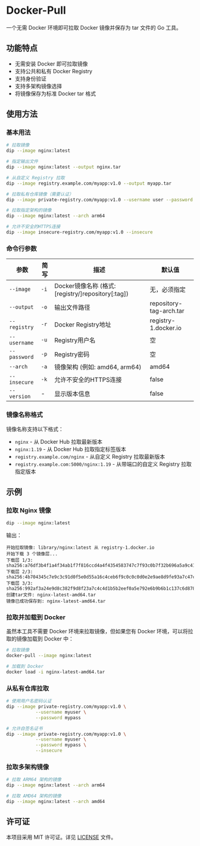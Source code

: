 # Docker-Pull

一个无需 Docker 环境即可拉取 Docker 镜像并保存为 tar 文件的 Go 工具。

## 功能特点

- 无需安装 Docker 即可拉取镜像
- 支持公共和私有 Docker Registry
- 支持身份验证
- 支持多架构镜像选择
- 将镜像保存为标准 Docker tar 格式

## 使用方法

### 基本用法

```bash
# 拉取镜像
dip --image nginx:latest

# 指定输出文件
dip --image nginx:latest --output nginx.tar

# 从自定义 Registry 拉取
dip --image registry.example.com/myapp:v1.0 --output myapp.tar

# 拉取私有仓库镜像（需要认证）
dip --image private-registry.com/myapp:v1.0 --username user --password pass

# 拉取指定架构的镜像
dip --image nginx:latest --arch arm64

# 允许不安全的HTTPS连接
dip --image insecure-registry.com/myapp:v1.0 --insecure
```

### 命令行参数

| 参数 | 简写 | 描述 | 默认值 |
|------|------|------|--------|
| `--image` | `-i` | Docker镜像名称 (格式: [registry/]repository[:tag]) | 无，必须指定 |
| `--output` | `-o` | 输出文件路径 | repository-tag-arch.tar |
| `--registry` | `-r` | Docker Registry地址 | registry-1.docker.io |
| `--username` | `-u` | Registry用户名 | 空 |
| `--password` | `-p` | Registry密码 | 空 |
| `--arch` | `-a` | 镜像架构 (例如: amd64, arm64) | amd64 |
| `--insecure` | `-k` | 允许不安全的HTTPS连接 | false |
| `--version` | - | 显示版本信息 | false |

### 镜像名称格式

镜像名称支持以下格式：

- `nginx` - 从 Docker Hub 拉取最新版本
- `nginx:1.19` - 从 Docker Hub 拉取指定标签版本
- `registry.example.com/nginx` - 从自定义 Registry 拉取最新版本
- `registry.example.com:5000/nginx:1.19` - 从带端口的自定义 Registry 拉取指定版本

## 示例

### 拉取 Nginx 镜像

```bash
dip --image nginx:latest
```

输出：

```
开始拉取镜像: library/nginx:latest 从 registry-1.docker.io
开始下载 3 个镜像层...
下载层 1/3: sha256:a76df3b4f1a4f34ab1f7f816ccd4a4f4354583747c7f93c0b7f32b696a5a9c41
下载层 2/3: sha256:4b704345c7e9c3c91d0f5e0d55a16c4ceb6f9c0c0c0d0e2e9ae8d9fe93a7c47c
下载层 3/3: sha256:992af3a24e9d8c382f9d8f23a7c4c4d1b5b2eef0a5e792e6b9b6b1c137c6d878
创建tar文件: nginx-latest-amd64.tar
镜像已成功保存到: nginx-latest-amd64.tar
```

### 拉取并加载到 Docker

虽然本工具不需要 Docker 环境来拉取镜像，但如果您有 Docker 环境，可以将拉取的镜像加载到 Docker 中：

```bash
# 拉取镜像
docker-pull --image nginx:latest

# 加载到 Docker
docker load -i nginx-latest-amd64.tar
```

### 从私有仓库拉取

```bash
# 使用用户名密码认证
dip --image private-registry.com/myapp:v1.0 \
           --username myuser \
           --password mypass

# 允许自签名证书
dip --image private-registry.com/myapp:v1.0 \
           --username myuser \
           --password mypass \
           --insecure
```

### 拉取多架构镜像

```bash
# 拉取 ARM64 架构的镜像
dip --image nginx:latest --arch arm64

# 拉取 AMD64 架构的镜像
dip --image nginx:latest --arch amd64
```

## 许可证

本项目采用 MIT 许可证。详见 [LICENSE](LICENSE) 文件。